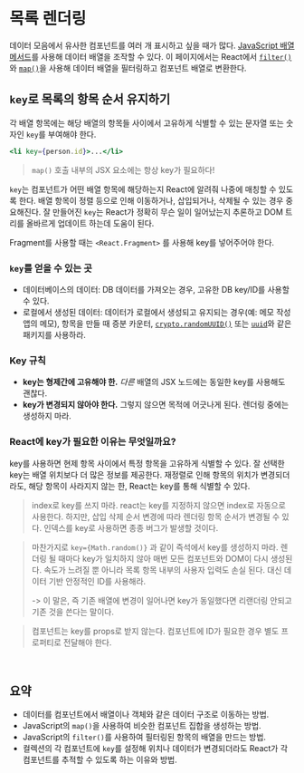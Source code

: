 # 목록 렌더링

데이터 모음에서 유사한 컴포넌트를 여러 개 표시하고 싶을 때가 많다. [JavaScript 배열 메서드](https://react-ko.dev/(https:/developer.mozilla.org/docs/Web/JavaScript/Reference/Global_Objects/Array#))를 사용해 데이터 배열을 조작할 수 있다. 이 페이지에서는 React에서 [`filter()`](https://developer.mozilla.org/docs/Web/JavaScript/Reference/Global_Objects/Array/filter)와 [`map()`](https://developer.mozilla.org/docs/Web/JavaScript/Reference/Global_Objects/Array/map)을 사용해 데이터 배열을 필터링하고 컴포넌트 배열로 변환한다.

## `key`로 목록의 항목 순서 유지하기

각 배열 항목에는 해당 배열의 항목들 사이에서 고유하게 식별할 수 있는 문자열 또는 숫자인 `key`를 부여해야 한다.

```jsx
<li key={person.id}>...</li>
```

> `map()` 호출 내부의 JSX 요소에는 항상 key가 필요하다!

`key`는 컴포넌트가 어떤 배열 항목에 해당하는지 React에 알려줘 나중에 매칭할 수 있도록 한다. 배열 항목이 정렬 등으로 인해 이동하거나, 삽입되거나, 삭제될 수 있는 경우 중요해진다. 잘 만들어진 `key`는 React가 정확히 무슨 일이 일어났는지 추론하고 DOM 트리를 올바르게 업데이트 하는데 도움이 된다.

Fragment를 사용할 때는 `<React.Fragment>` 를 사용해 key를 넣어주어야 한다.

### `key`를 얻을 수 있는 곳

- 데이터베이스의 데이터: DB 데이터를 가져오는 경우, 고유한 DB key/ID를 사용할 수 있다.
- 로컬에서 생성된 데이터: 데이터가 로컬에서 생성되고 유지되는 경우(예: 메모 작성 앱의 메모), 항목을 만들 때 증분 카운터, [`crypto.randomUUID()`](https://developer.mozilla.org/en-US/docs/Web/API/Crypto/randomUUID) 또는 [`uuid`](https://www.npmjs.com/package/uuid)와 같은 패키지를 사용하라.

### Key 규칙

- **key는 형제간에 고유해야 한.** *다른* 배열의 JSX 노드에는 동일한 key를 사용해도 괜찮다.
- **key가 변경되지 않아야 한다.** 그렇지 않으면 목적에 어긋나게 된다. 렌더링 중에는 생성하지 마라.

### React에 key가 필요한 이유는 무엇일까요?

key를 사용하면 현제 항목 사이에서 특정 항목을 고유하게 식별할 수 있다. 잘 선택한 key는 배열 위치보다 더 많은 정보를 제공한다. 재정렬로 인해 항목의 위치가 변경되더라도, 해당 항목이 사라지지 않는 한, React는 key를 통해 식별할 수 있다.

> index로 key를 쓰지 마라. react는 key를 지정하지 않으면 index로 자동으로 사용한다. 하지만, 삽입 삭제 순서 변경에 따라 렌더링 항목 순서가 변경될 수 있다. 인덱스를 key로 사용하면 종종 버그가 발생할 것이다.

> 마찬가지로 `key={Math.random()}` 과 같이 즉석에서 key를 생성하지 마라. 렌더링 될 때마다 key가 일치하지 않아 매번 모든 컴포넌트와 DOM이 다시 생성된다. 속도가 느려질 뿐 아니라 목록 항목 내부의 사용자 입력도 손실 된다. 대신 데이터 기반 안정적인 ID를 사용해라.
>
> -> 이 말은, 즉 기존 배열에 변경이 일어나면 key가 동일했다면 리랜더링 안되고 기존 것을 쓴다는 말이다.

> 컴포넌트는 key를 props로 받지 않는다. 컴포넌트에 ID가 필요한 경우 별도 프로퍼티로 전달해야 한다.

<br/>

## 요약

- 데이터를 컴포넌트에서 배열이나 객체와 같은 데이터 구조로 이동하는 방법.
- JavaScript의 `map()`을 사용하여 비슷한 컴포넌트 집합을 생성하는 방법.
- JavaScript의 `filter()`를 사용하여 필터링된 항목의 배열을 만드는 방법.
- 컬렉션의 각 컴포넌트에 `key`를 설정해 위치나 데이터가 변경되더라도 React가 각 컴포넌트를 추적할 수 있도록 하는 이유와 방법.
